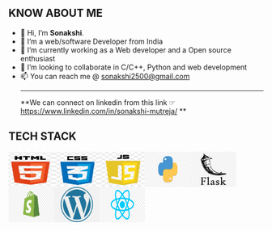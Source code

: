 ## KNOW ABOUT ME
- 👋 Hi, I’m <b>Sonakshi</b>.
- 👀 I’m a web/software Developer from India
- 🌱 I’m currently working as a Web developer and a Open source enthusiast
- 💞️ I’m looking to collaborate in C/C++, Python and web development
- 📫 You can reach me @ sonakshi2500@gmail.com
<br><hr>
**We can connect on linkedin from this link ☞
https://www.linkedin.com/in/sonakshi-mutreja/ **

## TECH STACK
<img src="img/HTML.PNG" width=90px height=70px style="float:left !important;"> &nbsp;&nbsp; <img src="img/CSS.png" width=90px height=70px style="float:left !important;"> &nbsp; &nbsp;<img src="img/JS.png" width=90px height=70px style="float:left !important;"> &nbsp;&nbsp; <img src="img/PYTHON.jpg" width=90px height=70px style="float:left !important;"> &nbsp;&nbsp; <img src="img/FLASK.png" width=90px height=70px style="float:left !important;"> &nbsp; &nbsp;<img src="img/SHOPIFY.png" width=90px height=70px style="float:left !important;"> &nbsp;&nbsp; <img src="img/WORDPRESS.png" width=90px height=70px style="float:left !important;"> &nbsp; &nbsp;<img src="img/REACT.jpg" width=90px height=70px style="float:left !important;"> &nbsp;&nbsp;


